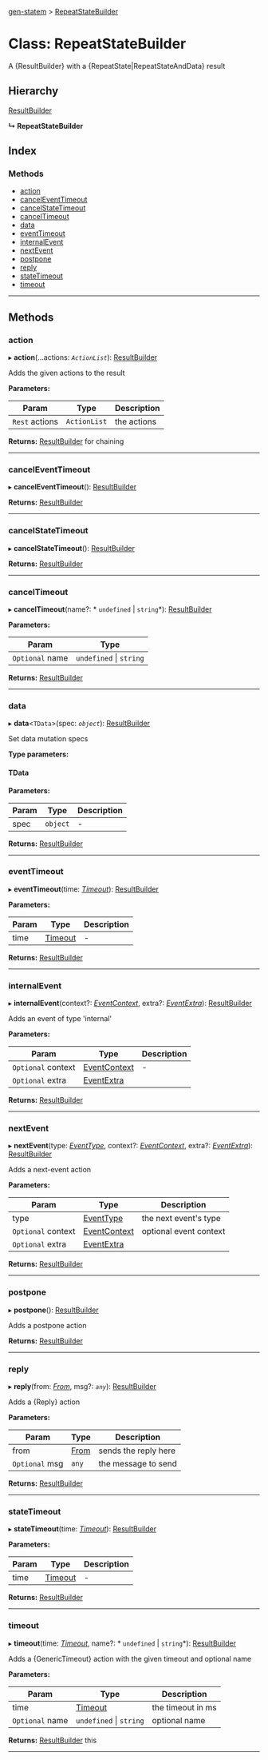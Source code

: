 [gen-statem](../README.md) > [RepeatStateBuilder](../classes/repeatstatebuilder.md)

# Class: RepeatStateBuilder

A {ResultBuilder} with a {RepeatState|RepeatStateAndData} result

## Hierarchy

 [ResultBuilder](resultbuilder.md)

**↳ RepeatStateBuilder**

## Index

### Methods

* [action](repeatstatebuilder.md#action)
* [cancelEventTimeout](repeatstatebuilder.md#canceleventtimeout)
* [cancelStateTimeout](repeatstatebuilder.md#cancelstatetimeout)
* [cancelTimeout](repeatstatebuilder.md#canceltimeout)
* [data](repeatstatebuilder.md#data)
* [eventTimeout](repeatstatebuilder.md#eventtimeout)
* [internalEvent](repeatstatebuilder.md#internalevent)
* [nextEvent](repeatstatebuilder.md#nextevent)
* [postpone](repeatstatebuilder.md#postpone)
* [reply](repeatstatebuilder.md#reply)
* [stateTimeout](repeatstatebuilder.md#statetimeout)
* [timeout](repeatstatebuilder.md#timeout)

---

## Methods

<a id="action"></a>

###  action

▸ **action**(...actions: *`ActionList`*): [ResultBuilder](resultbuilder.md)

Adds the given actions to the result

**Parameters:**

| Param | Type | Description |
| ------ | ------ | ------ |
| `Rest` actions | `ActionList` |  the actions |

**Returns:** [ResultBuilder](resultbuilder.md)
for chaining

___
<a id="canceleventtimeout"></a>

###  cancelEventTimeout

▸ **cancelEventTimeout**(): [ResultBuilder](resultbuilder.md)

**Returns:** [ResultBuilder](resultbuilder.md)

___
<a id="cancelstatetimeout"></a>

###  cancelStateTimeout

▸ **cancelStateTimeout**(): [ResultBuilder](resultbuilder.md)

**Returns:** [ResultBuilder](resultbuilder.md)

___
<a id="canceltimeout"></a>

###  cancelTimeout

▸ **cancelTimeout**(name?: * `undefined` &#124; `string`*): [ResultBuilder](resultbuilder.md)

**Parameters:**

| Param | Type |
| ------ | ------ |
| `Optional` name |  `undefined` &#124; `string`|

**Returns:** [ResultBuilder](resultbuilder.md)

___
<a id="data"></a>

###  data

▸ **data**<`TData`>(spec: *`object`*): [ResultBuilder](resultbuilder.md)

Set data mutation specs

**Type parameters:**

#### TData 
**Parameters:**

| Param | Type | Description |
| ------ | ------ | ------ |
| spec | `object` |  - |

**Returns:** [ResultBuilder](resultbuilder.md)

___
<a id="eventtimeout"></a>

###  eventTimeout

▸ **eventTimeout**(time: *[Timeout](../#timeout)*): [ResultBuilder](resultbuilder.md)

**Parameters:**

| Param | Type | Description |
| ------ | ------ | ------ |
| time | [Timeout](../#timeout) |  - |

**Returns:** [ResultBuilder](resultbuilder.md)

___
<a id="internalevent"></a>

###  internalEvent

▸ **internalEvent**(context?: *[EventContext](../#eventcontext)*, extra?: *[EventExtra](../#eventextra)*): [ResultBuilder](resultbuilder.md)

Adds an event of type 'internal'

**Parameters:**

| Param | Type | Description |
| ------ | ------ | ------ |
| `Optional` context | [EventContext](../#eventcontext) |  - |
| `Optional` extra | [EventExtra](../#eventextra) |   |

**Returns:** [ResultBuilder](resultbuilder.md)

___
<a id="nextevent"></a>

###  nextEvent

▸ **nextEvent**(type: *[EventType](../#eventtype)*, context?: *[EventContext](../#eventcontext)*, extra?: *[EventExtra](../#eventextra)*): [ResultBuilder](resultbuilder.md)

Adds a next-event action

**Parameters:**

| Param | Type | Description |
| ------ | ------ | ------ |
| type | [EventType](../#eventtype) |  the next event's type |
| `Optional` context | [EventContext](../#eventcontext) |  optional event context |
| `Optional` extra | [EventExtra](../#eventextra) |   |

**Returns:** [ResultBuilder](resultbuilder.md)

___
<a id="postpone"></a>

###  postpone

▸ **postpone**(): [ResultBuilder](resultbuilder.md)

Adds a postpone action

**Returns:** [ResultBuilder](resultbuilder.md)

___
<a id="reply"></a>

###  reply

▸ **reply**(from: *[From](../#from)*, msg?: *`any`*): [ResultBuilder](resultbuilder.md)

Adds a {Reply} action

**Parameters:**

| Param | Type | Description |
| ------ | ------ | ------ |
| from | [From](../#from) |  sends the reply here |
| `Optional` msg | `any` |  the message to send |

**Returns:** [ResultBuilder](resultbuilder.md)

___
<a id="statetimeout"></a>

###  stateTimeout

▸ **stateTimeout**(time: *[Timeout](../#timeout)*): [ResultBuilder](resultbuilder.md)

**Parameters:**

| Param | Type | Description |
| ------ | ------ | ------ |
| time | [Timeout](../#timeout) |  - |

**Returns:** [ResultBuilder](resultbuilder.md)

___
<a id="timeout"></a>

###  timeout

▸ **timeout**(time: *[Timeout](../#timeout)*, name?: * `undefined` &#124; `string`*): [ResultBuilder](resultbuilder.md)

Adds a {GenericTimeout} action with the given timeout and optional name

**Parameters:**

| Param | Type | Description |
| ------ | ------ | ------ |
| time | [Timeout](../#timeout) |  the timeout in ms |
| `Optional` name |  `undefined` &#124; `string`|  optional name |

**Returns:** [ResultBuilder](resultbuilder.md)
this

___

